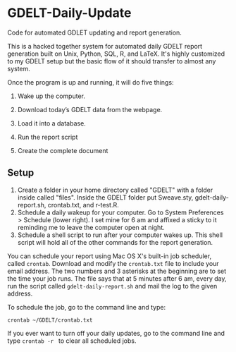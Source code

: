 GDELT-Daily-Update
==================

Code for automated GDLET updating and report generation.

This is a hacked together system for automated daily GDELT report generation built on Unix, Python, SQL, R, and LaTeX. It's highly customized to my GDELT setup but the basic flow of it should transfer to almost any system.

Once the program is up and running, it will do five things:
1. Wake up the computer.

2. Download today’s GDELT data from the webpage.

3. Load it into a database.

4. Run the report script

5. Create the complete document

Setup
----------------
1. Create a folder in your home directory called "GDELT" with a folder inside called "files". 
Inside the GDELT folder put Sweave.sty, gdelt-daily-report.sh, crontab.txt, and r-test.R.
2. Schedule a daily wakeup for your computer. Go to System Preferences > Schedule (lower right). I set mine for 6 am and affixed a sticky to it reminding me to leave the computer open at night.
3. Schedule a shell script to run after your computer wakes up. This shell script will hold all of the other commands for the report generation. 

You can schedule your report using Mac OS X's built-in job scheduler, called `crontab`. Download and modify the `crontab.txt` file to include your email address. The two numbers and 3 asterisks at the beginning are to set the time your job runs. The file says that at 5 minutes after 6 am, every day, run the script called `gdelt-daily-report.sh` and mail the log to the given address.

To schedule the job, go to the command line and type:
```
crontab ~/GDELT/crontab.txt 
```






If you ever want to turn off your daily updates, go to the command line and type `crontab -r ` to clear all scheduled jobs.
